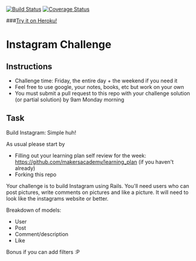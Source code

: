 [![Build Status](https://travis-ci.org/armi1189/instagram_challenge.svg?branch=master)](https://travis-ci.org/armi1189/instagram_challenge)  [![Coverage Status](https://coveralls.io/repos/armi1189/instagram_challenge/badge.svg)](https://coveralls.io/r/armi1189/instagram_challenge)

###[Try it on Heroku!](https://secure-reaches-2288.herokuapp.com)

Instagram Challenge
===================

Instructions
-------
* Challenge time: Friday, the entire day + the weekend if you need it
* Feel free to use google, your notes, books, etc but work on your own
* You must submit a pull request to this repo with your challenge solution (or partial solution) by 9am Monday morning

Task
-----

Build Instagram: Simple huh!

As usual please start by

* Filling out your learning plan self review for the week: https://github.com/makersacademy/learning_plan (if you haven't already)
* Forking this repo

Your challenge is to build Instagram using Rails. You'll need users who can post pictures, write comments on pictures and like a picture. It will need to look like the instagrams website or better. 

Breakdown of models:
- User
- Post
- Comment/description
- Like

Bonus if you can add filters :P 
